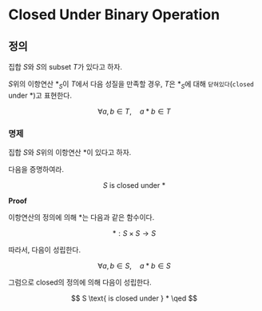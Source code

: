 # Closed Under Binary Operation
## 정의
집합 $S$와 $S$의 subset $T$가 있다고 하자.

$S$위의 이항연산 $*_S$이 $T$에서 다음 성질을 만족할 경우, $T$은 $*_S$에 대해 `닫혀있다`(`closed` under $*$)고 표현한다.

$$ \forall a,b \in T, \quad  a*b \in T $$

### 명제
집합 $S$와 $S$위의 이항연산 $*$이 있다고 하자.

다음을 증명하여라.

$$ S \text{ is closed under } * $$

**Proof**

이항연산의 정의에 의해 $*$는 다음과 같은 함수이다.

$$ * : S \times S \rightarrow S $$

따라서, 다음이 성립한다.

$$ \forall a,b \in S, \quad  a*b \in S $$

그럼으로 closed의 정의에 의해 다음이 성립한다.

$$ S \text{ is closed under } * \qed $$